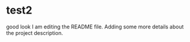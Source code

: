 # test2
good look
I am editing the README file. Adding some more details about the project description.
